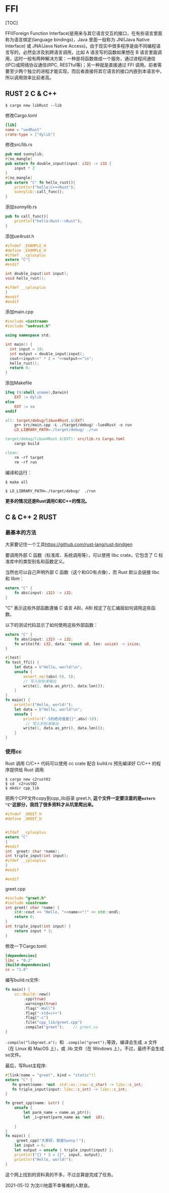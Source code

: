 # FFI
[TOC]

FFI(Foreign Function Interface)是用来与其它语言交互的接口，在有些语言里面称为语言绑定(language bindings)，Java 里面一般称为 JNI(Java Native Interface) 或 JNA(Java Native Access)。由于现实中很多程序是由不同编程语言写的，必然会涉及到跨语言调用，比如 A 语言写的函数如果想在 B 语言里面调用，这时一般有两种解决方案：一种是将函数做成一个服务，通过进程间通信(IPC)或网络协议通信(RPC, RESTful等)；另一种就是直接通过 FFI 调用。前者需要至少两个独立的进程才能实现，而后者直接将其它语言的接口内嵌到本语言中，所以调用效率比前者高。

## RUST 2 C & C++
```shell
$ cargo new libRust --lib
```
修改Cargo.toml

```toml
[lib]
name = "ue4Rust"
crate-type = ["dylib"]
```
修改src/lib.rs

```rust
pub mod sunnylib;
#[no_mangle]
pub extern fn double_input(input: i32) -> i32 {
    input * 2
}
#[no_mangle]
pub extern "C" fn hello_rust(){
    println!("hello:C++>Rust");
    sunnylib::call_func();
}
```


添加sunnylib.rs

```rust
pub fn call_func(){
    println!("hello:Rust-->Rust");
}
```

添加ue4rust.h

```c
#ifndef _EXAMPLE_H
#define _EXAMPLE_H
#ifdef __cplusplus
extern "C"{
#endif

int double_input(int input);
void hello_rust();

#ifdef __cplusplus
}
#endif
#endif
```


添加main.cpp

```cpp
#include <iostream>
#include "ue4rust.h"

using namespace std;

int main() {
  int input = 10;
  int output = double_input(input);
  cout<<input<<" * 2 = "<<output<<"\n";
  hello_rust();
  return 0;
}
```

添加Makefile

```makefile
ifeq ($(shell uname),Darwin)
    EXT := dylib
else
    EXT := so
endif

all: target/debug/libue4Rust.$(EXT)
	g++ src/main.cpp -L ./target/debug/ -lue4Rust -o run
	LD_LIBRARY_PATH=./target/debug/ ./run

target/debug/libue4Rust.$(EXT): src/lib.rs Cargo.toml
	cargo build

clean:
	rm -rf target
	rm -rf run
```

编译和运行：

```sehll
$ make all

$ LD_LIBRARY_PATH=./target/debug/  ./run

```
__更多的情况还是Rust调用C和C++的情况。__
##  C & C++ 2 RUST 

### 最基本的方法

大家要记住一个工具<https://github.com/rust-lang/rust-bindgen>

要调用外部 C 函数（标准库、系统调用等），可以使用 libc crate，它包含了 C 标准库中的类型别名和函数定义。

当然也可以自己声明外部 C 函数（这个和GO有点像），而 Rust 默认会链接 libc 和 libm：

```rust
extern "C" { 
    fn abs(input: i32) -> i32;
}
```
"C" 表示这些外部函数遵循 C 语言 ABI，ABI 规定了在汇编层如何调用这些函数。

以下的测试代码显示了如何使用这些外部函数：
```rust
extern "C" { 
    fn abs(input: i32) -> i32;
    fn write(fd: i32, data: *const u8, len: usize) -> isize;
}

#[test]
fn test_ffi() {
    let data = b"Hello, world!\n"; 
    unsafe {
        assert_eq!(abs(-5), 5);
        // 写入到标准输出
        write(1, data.as_ptr(), data.len());
    }
}
fn main() {
    println!("Hello, world!");
    let data = b"Hello, world!\n"; 
    unsafe {
        println!("-5的绝对值是{}",abs(-5));
         // 写入到标准输出
        write(1, data.as_ptr(), data.len());
    }
}
```

### 使用cc
Rust 调用 C/C++ 代码可以使用 cc crate 配合 build.rs 预先编译好 C/C++ 的程序提供给 Rust 调用:
```shell
$ cargo new c2rust02
$ cd  c2rust02
$ mkdir cpp_lib
```
把两个CPP文件copy到cpp_lib目录
greet.h, __这个文件一定要注意的是`extern "C"`这部分，我找了很多资料才从坑里爬出来。__

```c
#ifndef _GREET_H
#define _GREET_H


#ifdef __cplusplus
extern "C"
{
#endif
int  greet( char *name);
int triple_input(int input);
#ifdef __cplusplus
}
#endif

#endif
```

greet.cpp
```cpp
#include "greet.h"
#include <iostream>
int greet( char *name) {
    std::cout << "Hello, "<<name<<"!" << std::endl;
    return 0;
}
int triple_input(int input) {
    return input * 3;
}
```

修改一下Cargo.toml:

```toml
[dependencies]
libc = "0.2"
[build-dependencies]
cc = "1.0"
```

编写build.rs文件:
```rust
fn main() {
    cc::Build::new()
        .cpp(true)
        .warnings(true)
        .flag("-Wall")
        .flag("-std=c++")
        .flag("-c")
        .file("cpp_lib/greet.cpp")
        .compile("greet");    // greet.so
}
```
`.compile("libgreet.a"); `和` .compile("greet");`等效，编译会生成 .a 文件（在 Linux 和 MacOS 上），或 .lib 文件（在 Windows 上）。不过，最终不会生成so文件。

最后，写Rust主程序:

```rust
#[link(name = "greet", kind = "static")]
extern "C" {
   fn greet(name: *mut  std::os::raw::c_char) -> libc::c_int;
   fn triple_input(input: libc::c_int) -> libc::c_int;
}

fn greet_cpp(name: &str) {
    unsafe {
        let parm_name = name.as_ptr();
        let _i=greet(parm_name as *mut  i8);
        
    }
}
fn main() {
     greet_cpp("大家好，我是Sunny！");
    let input = 6;
    let output = unsafe { triple_input(input) };
    println!("{} * 3 = {}", input, output);
    println!("Hello, world!");
}
```

这个网上找到的资料真的不多，不过总算是完成了任务。

2021-05-12 为汶川地震不幸罹难的人默哀。
